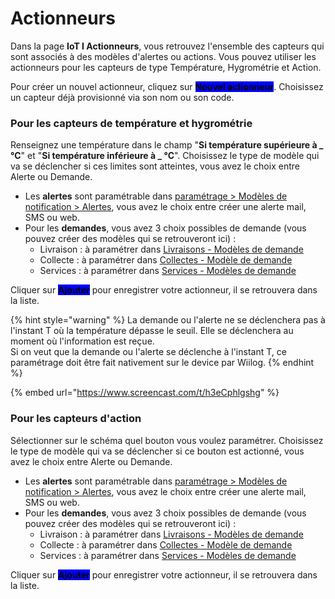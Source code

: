 # Actionneurs

Dans la page **IoT I Actionneurs**, vous retrouvez l'ensemble des capteurs qui sont associés à des modèles d'alertes ou actions. Vous pouvez utiliser les actionneurs pour les capteurs de type Température, Hygrométrie et Action.

Pour créer un nouvel actionneur, cliquez sur <mark style="background-color:blue;">**Nouvel actionneur**</mark>. Choisissez un capteur déjà provisionné via son nom ou son code.

### Pour les capteurs de température et hygrométrie

Renseignez une température dans le champ "**Si température supérieure à \_ °C**" et "**Si température inférieure à \_ °C**". Choisissez le type de modèle qui va se déclencher si ces limites sont atteintes, vous avez le choix entre Alerte ou Demande.&#x20;

* Les **alertes** sont paramétrable dans [paramétrage > Modèles de notification > Alertes](broken-reference), vous avez le choix entre créer une alerte mail, SMS ou web.
* Pour les **demandes**, vous avez 3 choix possibles de demande (vous pouvez créer des modèles qui se retrouveront ici) :&#x20;
  * Livraison : à paramétrer dans [Livraisons - Modèles de demande](../parametrages/stock/demandes/livraisons/modeles-de-demande.md)
  * Collecte : à paramétrer dans [Collectes - Modèle de demande](../parametrages/stock/demandes/collectes/modele-de-demande.md)
  * Services : à paramétrer dans [Services - Modèles de demande](../parametrages/trace/services/modeles-de-demande.md)

Cliquer sur <mark style="background-color:blue;">**Ajouter**</mark> pour enregistrer votre actionneur, il se retrouvera dans la liste.

{% hint style="warning" %}
La demande ou l'alerte ne se déclenchera pas à l'instant T où la température dépasse le seuil. Elle se déclenchera au moment où l'information est reçue.\
Si on veut que la demande ou l'alerte se déclenche à l'instant T, ce paramétrage doit être fait nativement sur le device par Wiilog.
{% endhint %}

{% embed url="https://www.screencast.com/t/h3eCphlgshg" %}

### Pour les capteurs d'action

Sélectionner sur le schéma quel bouton vous voulez paramétrer. Choisissez le type de modèle qui va se déclencher si ce bouton est actionné, vous avez le choix entre Alerte ou Demande.&#x20;

* Les **alertes** sont paramétrable dans [paramétrage > Modèles de notification > Alertes](../parametrages/iot/modeles-de-notifications/alertes.md), vous avez le choix entre créer une alerte mail, SMS ou web.
* Pour les **demandes**, vous avez 3 choix possibles de demande (vous pouvez créer des modèles qui se retrouveront ici) :&#x20;
  * Livraison : à paramétrer dans [Livraisons - Modèles de demande](../parametrages/stock/demandes/livraisons/modeles-de-demande.md)
  * Collecte : à paramétrer dans [Collectes - Modèle de demande](../parametrages/stock/demandes/collectes/modele-de-demande.md)
  * Services : à paramétrer dans [Services - Modèles de demande](../parametrages/trace/services/modeles-de-demande.md)

Cliquer sur <mark style="background-color:blue;">**Ajouter**</mark> pour enregistrer votre actionneur, il se retrouvera dans la liste.
